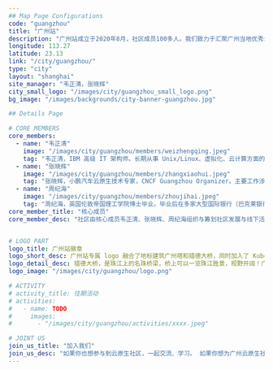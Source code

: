 ```yaml
---
## Map Page Configurations
code: "guangzhou"
title: "广州站"
description: "广州站成立于2020年8月，社区成员100多人。我们致力于汇聚广州当地优秀云原生人才，连接云原生开源社区与开发者，通过举办丰富的线上和线下的活动，促进云原生技术交流和推广！同时我们欢迎广州云原生企业和开发者加入，积极参与共建社区。"
longitude: 113.27
latitude: 23.13
link: "/city/guangzhou/"
type: "city"
layout: "shanghai"
site_manager: "韦正清，张晓辉"
city_small_logo: "/images/city/guangzhou_small_logo.png"
bg_image: "/images/backgrounds/city-banner-guangzhou.jpg"

## Details Page

# CORE MEMBERS
core_members:
  - name: "韦正清"
    image: "/images/city/guangzhou/members/weizhengqing.jpeg"
    tag: "韦正清，IBM 高级 IT 架构师。长期从事 Unix/Linux、虚拟化、云计算方面的技术咨询工作；当前工作涉及金融行业开源系统及云原生应用的建设与推广。"
  - name: "张晓辉"
    image: "/images/city/guangzhou/members/zhangxiaohui.jpeg"
    tag: "张晓辉，小鹏汽车云原生技术专家，CNCF Guangzhou Organizer。主要工作涉及微服务、Docker、Kubernetes、DevOps 等，有丰富的基础架构、云原生实践经验。"
  - name: "周纪海"
    image: "/images/city/guangzhou/members/zhoujihai.jpeg"
    tag: "周纪海，英国伦敦帝国理工学院博士毕业。毕业后在多家大型国际银行（巴克莱银行，汇丰银行等）从事 DevOps 和 DevSecOps 的转型工作。2019 年加入腾讯。从 2018 到 2020 年间，受邀在国内外 30 多场技术峰会上分享 DevOps 和 DevSecOps 经验。"  
core_member_title: "核心成员"
core_member_desc: "社区由核心成员韦正清、张晓辉、周纪海组织与筹划社区发展与线下活动等事宜。我们热爱开源事业，热爱云原生技术。希望有更多人加入社区，一起努力促进云原生技术在广州开花结果。"


# LOGO PART
logo_title: 广州站徽章
logo_short_desc: 广州站专属 logo 融合了地标建筑广州塔和猎德大桥，同时加入了 Kubernetes logo。
logo_detail_desc: 猎德大桥，是珠江上的名珠桥梁，桥上可以一览珠江胜景，视野开阔！广州塔，广州新八景之一，也是广州精神的象征。寓意广州社区以开放、进取、拼搏的态度拥抱云原生，促进云原生的繁荣。
logo_image: "/images/city/guangzhou/logo.png"

# ACTIVITY
# activity_title: 往期活动
# activities:
#   - name: TODO
#     images: 
#       - "/images/city/guangzhou/activities/xxxx.jpeg"

# JOINT US
join_us_title: "加入我们"
join_us_desc: "如果你也想参与到云原生社区，一起交流、学习。 如果你想为广州云原生社区的强大贡献一份自己的力量，请扫码关注下方微信公众号。如需加入微信群，请通过公众号后台回复`广州站`，站长将邀请您加入广州站群。"
---
```

